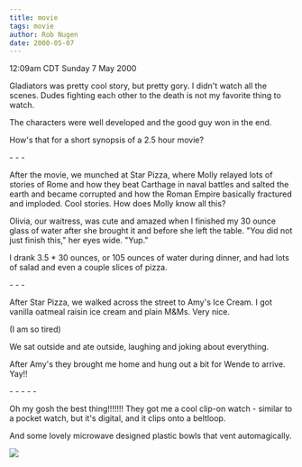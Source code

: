 ```yaml
---
title: movie
tags: movie
author: Rob Nugen
date: 2000-05-07
---
```


<title>Gladiators</title>
<p class=date>12:09am CDT Sunday 7 May 2000</p>

<p>Gladiators was pretty cool story, but pretty gory.  I didn't watch
all the scenes.  Dudes fighting each other to the death is not my
favorite thing to watch.

<p>The characters were well developed and the good guy won in the end.

<p>How's that for a short synopsis of a 2.5 hour movie?

<p>- - - 

<p>After the movie, we munched at Star Pizza, where Molly relayed lots
of stories of Rome and how they beat Carthage in naval battles and
salted the earth and became corrupted and how the Roman Empire
basically fractured and imploded.  Cool stories.  How does Molly know
all this?

<p>Olivia, our waitress, was cute and amazed when I finished my 30
ounce glass of water after she brought it and before she left the
table.  "You did not just finish this," her eyes wide.   "Yup."

<p>I drank 3.5 * 30 ounces, or 105 ounces of water during dinner, and
had lots of salad and even a couple slices of pizza.

<p>- - -

<p>After Star Pizza, we walked across the street to Amy's Ice Cream.
I got vanilla oatmeal raisin ice cream and plain M&Ms.  Very nice.

<p>(I am so tired)

<p>We sat outside and ate outside, laughing and joking about everything.

<p>After Amy's they brought me home and hung out a bit for Wende to arrive.  Yay!!

<p>- - - - -

<p>Oh my gosh the best thing!!!!!!!  They got me a cool clip-on watch - similar to a pocket watch, but it's digital, and it clips onto a beltloop.

<p>And some lovely microwave designed plastic bowls that vent automagically.

<p><img src='/images/rob/wL-ROB.gif'>

